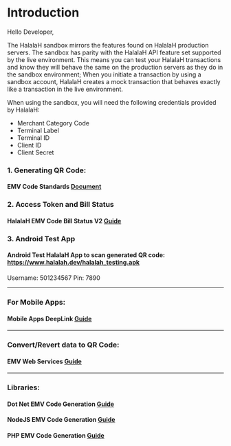 # Introduction
Hello Developer,<br />

The HalalaH sandbox mirrors the features found on HalalaH production servers. The sandbox has parity with the HalalaH API feature set supported by the live environment. This means you can test your HalalaH transactions and know they will behave the same on the production servers as they do in the sandbox environment; When you initiate a transaction by using a sandbox account, HalalaH creates a mock transaction that behaves exactly like a transaction in the live environment.

When using the sandbox, you will need the following credentials provided by HalalaH:
 - Merchant Category Code 
 - Terminal Label 
 - Terminal ID 
 - Client ID 
 - Client Secret


### 1. Generating QR Code:
#### EMV Code Standards [Document](HalalaH%20QR%20Code%20Standard%20-%20Merchant-Presented%20Mode%20v1.2.pdf)

### 2. Access Token and Bill Status 
#### HalalaH EMV Code Bill Status V2 [Guide](HalalaH%20EMV%20Code%20Bill%20Status%20V2.md)

### 3. Android Test App 
#### Android Test HalalaH App to scan generated QR code: https://www.halalah.dev/halalah_testing.apk
Username: 501234567
Pin: 7890

---
### For Mobile Apps: 
#### Mobile Apps DeepLink [Guide](Mobile%20Apps%20DeepLink.md)
---
### Convert/Revert data to QR Code: 
#### EMV Web Services [Guide](EMV%20Web%20Services/README.md)
---
### Libraries: 
#### Dot Net EMV Code Generation [Guide](Dot%20Net%20EMV%20Code%20Generation/README.md)

#### NodeJS EMV Code Generation [Guide](NodeJS%20EMV%20Code%20Generation/README.md)

#### PHP EMV Code Generation [Guide](PHP%20EMV%20Code%20Generation/README.md)

